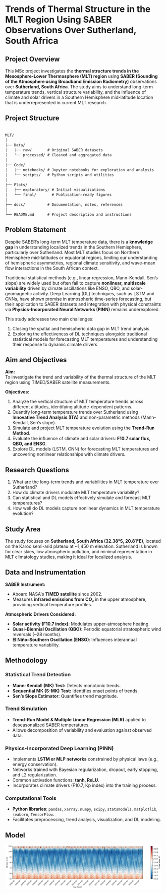 # Trends of Thermal Structure in the MLT Region Using SABER Observations Over Sutherland, South Africa

## Project Overview

This MSc project investigates the **thermal structure trends in the Mesosphere-Lower Thermosphere (MLT) region** using **SABER (Sounding of the Atmosphere using Broadband Emission Radiometry)** observations over **Sutherland, South Africa**. The study aims to understand long-term temperature trends, vertical structure variability, and the influence of climate and solar drivers in a Southern Hemisphere mid-latitude location that is underrepresented in current MLT research.

## Project Structure

```

MLT/
│
├── Data/
│   ├── raw/       # Original SABER datasets
│   └── processed/ # Cleaned and aggregated data
│
├── Code/
│   ├── notebooks/ # Jupyter notebooks for exploration and analysis
│   └── scripts/   # Python scripts and utilities
│
├── Plots/
│   ├── exploratory/ # Initial visualizations
│   └── final/       # Publication-ready figures
│
├── docs/          # Documentation, notes, references
│
└── README.md      # Project description and instructions

```
## Problem Statement

Despite SABER’s long-term MLT temperature data, there is a **knowledge gap** in understanding localized trends in the Southern Hemisphere, particularly over Sutherland. Most MLT studies focus on Northern Hemisphere mid-latitudes or equatorial regions, limiting our understanding of hemispheric asymmetries, regional climate sensitivity, and wave-mean flow interactions in the South African context.

Traditional statistical methods (e.g., linear regression, Mann-Kendall, Sen’s slope) are widely used but often fail to capture **nonlinear, multiscale variability** driven by climate oscillations like ENSO, QBO, and solar-geomagnetic activity. Deep Learning (DL) techniques, such as LSTM and CNNs, have shown promise in atmospheric time-series forecasting, but their application to SABER datasets and integration with physical constraints via **Physics-Incorporated Neural Networks (PINN)** remains underexplored.

This study addresses two main challenges:  
1. Closing the spatial and hemispheric data gap in MLT trend analysis.  
2. Exploring the effectiveness of DL techniques alongside traditional statistical models for forecasting MLT temperatures and understanding their response to dynamic climate drivers.

## Aim and Objectives

**Aim:**  
To investigate the trend and variability of the thermal structure of the MLT region using TIMED/SABER satellite measurements.

**Objectives:**  
1. Analyze the vertical structure of MLT temperature trends across different altitudes, identifying altitude-dependent patterns.  
2. Quantify long-term temperature trends over Sutherland using **Innovative Trend Analysis (ITA)** and non-parametric methods (Mann-Kendall, Sen’s slope).  
3. Simulate and project MLT temperature evolution using the **Trend-Run Method**.  
4. Evaluate the influence of climate and solar drivers: **F10.7 solar flux, QBO, and ENSO**.  
5. Explore DL models (LSTM, CNN) for forecasting MLT temperatures and uncovering nonlinear relationships with climate drivers.

## Research Questions

1. What are the long-term trends and variabilities in MLT temperature over Sutherland?  
2. How do climate drivers modulate MLT temperature variability?  
3. Can statistical and DL models effectively simulate and forecast MLT temperatures?  
4. How well do DL models capture nonlinear dynamics in MLT temperature evolution?

## Study Area

The study focuses on **Sutherland, South Africa (32.38°S, 20.81°E)**, located on the Karoo semi-arid plateau at ~1,450 m elevation. Sutherland is known for clear skies, low atmospheric pollution, and minimal representation in MLT climatology studies, making it ideal for localized analysis.

## Data and Instrumentation

**SABER Instrument:**  
- Aboard NASA's **TIMED satellite** since 2002.  
- Measures **infrared emissions from CO₂** in the upper atmosphere, providing vertical temperature profiles.  

**Atmospheric Drivers Considered:**  
- **Solar activity (F10.7 index)**: Modulates upper-atmosphere heating.  
- **Quasi-Biennial Oscillation (QBO)**: Periodic equatorial stratospheric wind reversals (~28 months).  
- **El Niño–Southern Oscillation (ENSO)**: Influences interannual temperature variability.  

## Methodology

### Statistical Trend Detection
- **Mann-Kendall (MK) Test:** Detects monotonic trends.  
- **Sequential MK (S-MK) Test:** Identifies onset points of trends.  
- **Sen’s Slope Estimator:** Quantifies trend magnitude.  

### Trend Simulation
- **Trend-Run Model & Multiple Linear Regression (MLR)** applied to deseasonalized SABER temperatures.  
- Allows decomposition of variability and evaluation against observed data.

### Physics-Incorporated Deep Learning (PINN)
- Implements **LSTM or MLP networks** constrained by physical laws (e.g., energy conservation).  
- Networks trained with Bayesian regularization, dropout, early stopping, and L2 regularization.  
- Common activation functions: **tanh, ReLU**.  
- Incorporates climate drivers (F10.7, Kp index) into the training process.

### Computational Tools
- **Python libraries**: `pandas`, `xarray`, `numpy`, `scipy`, `statsmodels`, `matplotlib`, `seaborn`, `TensorFlow`.  
- Facilitates preprocessing, trend analysis, visualization, and DL modeling.





## Model

![Temperature Time-Height Heatmap](plots/model/Temperature%20Time-Height%20Heatmap%20(2).png)
